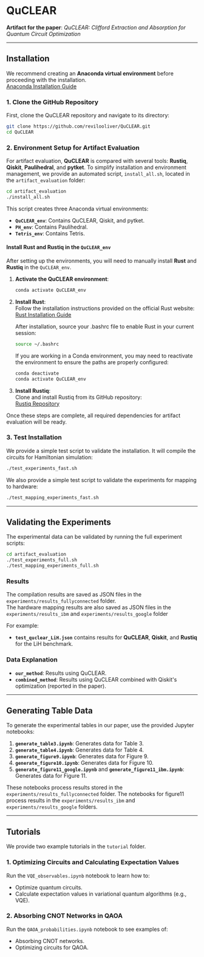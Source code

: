 # QuCLEAR  
**Artifact for the paper**: *QuCLEAR: Clifford Extraction and Absorption for Quantum Circuit Optimization*

---

## Installation

We recommend creating an **Anaconda virtual environment** before proceeding with the installation.  
[Anaconda Installation Guide](https://docs.anaconda.com/anaconda/install/)

### **1. Clone the GitHub Repository**
First, clone the QuCLEAR repository and navigate to its directory:

```bash
git clone https://github.com/revilooliver/QuCLEAR.git
cd QuCLEAR
```

### **2. Environment Setup for Artifact Evaluation**

For artifact evaluation, **QuCLEAR** is compared with several tools: **Rustiq**, **Qiskit**, **Paulihedral**, and **pytket**. To simplify installation and environment management, we provide an automated script, `install_all.sh`, located in the `artifact_evaluation` folder:

```bash
cd artifact_evaluation
./install_all.sh
```

This script creates three Anaconda virtual environments:
- **`QuCLEAR_env`**: Contains QuCLEAR, Qiskit, and pytket.  
- **`PH_env`**: Contains Paulihedral.
- **`Tetris_env`**: Contains Tetris. 

#### **Install Rust and Rustiq in the `QuCLEAR_env`**

After setting up the environments, you will need to manually install **Rust** and **Rustiq** in the `QuCLEAR_env`.

1. **Activate the QuCLEAR environment**:
   ```bash
   conda activate QuCLEAR_env
   ```

2. **Install Rust**:  
   Follow the installation instructions provided on the official Rust website:  
   [Rust Installation Guide](https://www.rust-lang.org/tools/install)
   
   After installation, source your .bashrc file to enable Rust in your current session:
   ```bash
   source ~/.bashrc
   ```
   If you are working in a Conda environment, you may need to reactivate the environment to ensure the paths are properly configured:
      ```bash
   conda deactivate
   conda activate QuCLEAR_env
   ```

4. **Install Rustiq**:  
   Clone and install Rustiq from its GitHub repository:  
   [Rustiq Repository](https://github.com/smartiel/rustiq/tree/main)

Once these steps are complete, all required dependencies for artifact evaluation will be ready.


### **3. Test Installation**
We provide a simple test script to validate the installation. It will compile the circuits for Hamiltonian simulation:

```bash
./test_experiments_fast.sh
```

We also provide a simple test script to validate the experiments for mapping to hardware:
```bash
./test_mapping_experiments_fast.sh
```


---

## Validating the Experiments

The experimental data can be validated by running the full experiment scripts:

```bash
cd artifact_evaluation
./test_experiments_full.sh
./test_mapping_experiments_full.sh
```

### **Results**
The compilation results are saved as JSON files in the `experiments/results_fullyconnected` folder.  
The hardware mapping results are also saved as JSON files in the `experiments/results_ibm` and  `experiments/results_google` folder

For example:  
- **`test_quclear_LiH.json`** contains results for **QuCLEAR**, **Qiskit**, and **Rustiq** for the LiH benchmark.  

### **Data Explanation**
- **`our_method`**: Results using QuCLEAR.
- **`combined_method`**: Results using QuCLEAR combined with Qiskit's optimization (reported in the paper).

---

## Generating Table Data

To generate the experimental tables in our paper, use the provided Jupyter notebooks:

1. **`generate_table3.ipynb`**: Generates data for Table 3.  
2. **`generate_table4.ipynb`**: Generates data for Table 4.
3. **`generate_figure9.ipynb`**: Generates data for Figure 9.
4. **`generate_figure10.ipynb`**: Generates data for Figure 10.
5. **`generate_figure11_google.ipynb`** and **`generate_figure11_ibm.ipynb`**: Generates data for Figure 11.

These notebooks process results stored in the `experiments/results_fullyconnected` folder. The notebooks for figure11 process results in the `experiments/results_ibm` and  `experiments/results_google` folders.

---

## Tutorials

We provide two example tutorials in the `tutorial` folder.

### **1. Optimizing Circuits and Calculating Expectation Values**
Run the `VQE_observables.ipynb` notebook to learn how to:  
- Optimize quantum circuits.  
- Calculate expectation values in variational quantum algorithms (e.g., VQE).

### **2. Absorbing CNOT Networks in QAOA**
Run the `QAOA_probabilities.ipynb` notebook to see examples of:  
- Absorbing CNOT networks.  
- Optimizing circuits for QAOA.
